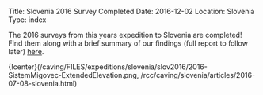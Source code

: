 Title: Slovenia 2016 Survey Completed
Date: 2016-12-02
Location: Slovenia
Type: index

The 2016 surveys from this years expedition to Slovenia are completed! Find them along with a brief summary of our findings (full report to follow later) [here](https://union.ic.ac.uk/rcc/caving/slovenia/articles/2016-07-08-slovenia.html).<br>

{!center}(/caving/FILES/expeditions/slovenia/slov2016/2016-SistemMigovec-ExtendedElevation.png, /rcc/caving/slovenia/articles/2016-07-08-slovenia.html)
